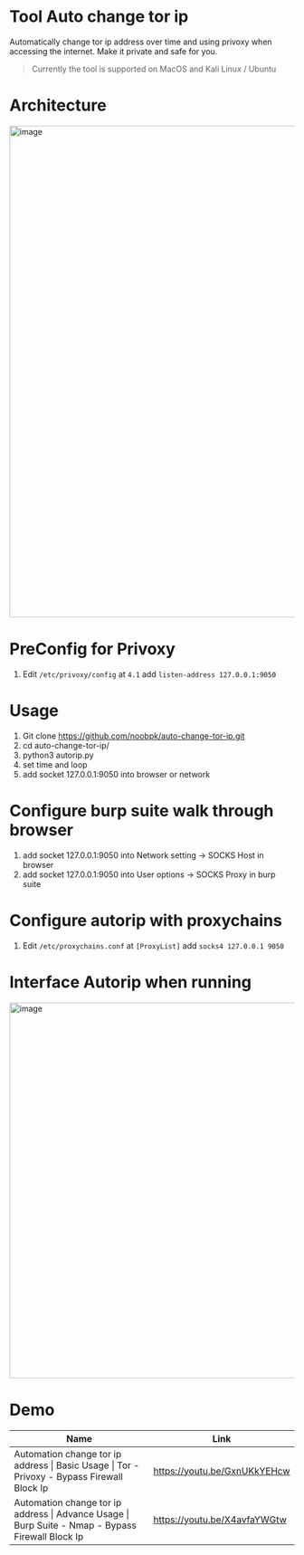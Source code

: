 # Tool Auto change tor ip
Automatically change tor ip address over time and using privoxy when accessing the internet. Make it private and safe for you.

> Currently the tool is supported on MacOS and Kali Linux / Ubuntu

# Architecture
<img width="869" alt="image" src="https://user-images.githubusercontent.com/31820707/142816893-8cbdf678-8bd7-4ecd-a639-3bc741b872e7.png">

# PreConfig for Privoxy
1. Edit `/etc/privoxy/config` at `4.1` add `listen-address 127.0.0.1:9050`

# Usage
1. Git clone https://github.com/noobpk/auto-change-tor-ip.git
1. cd auto-change-tor-ip/
1. python3 autorip.py
1. set time and loop
1. add socket 127.0.0.1:9050 into browser or network

# Configure burp suite walk through browser
1. add socket 127.0.0.1:9050 into Network setting -> SOCKS Host in browser
2. add socket 127.0.0.1:9050 into User options -> SOCKS Proxy in burp suite

# Configure autorip with proxychains
1. Edit `/etc/proxychains.conf` at `[ProxyList]` add `socks4 127.0.0.1 9050`

# Interface Autorip when running
<img width="664" alt="image" src="https://user-images.githubusercontent.com/31820707/142809533-8e1034ed-cde1-483f-a363-1749d9b6e755.png">

# Demo
|Name|Link|
|----|----|
|Automation change tor ip address &#124; Basic Usage &#124; Tor - Privoxy - Bypass Firewall  Block Ip| https://youtu.be/GxnUKkYEHcw |
|Automation change tor ip address &#124; Advance Usage &#124; Burp Suite - Nmap - Bypass Firewall  Block Ip| https://youtu.be/X4avfaYWGtw |
